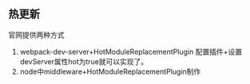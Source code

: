 ## 热更新
官网提供两种方式
1. webpack-dev-server+HotModuleReplacementPlugin
配置插件+设置devServer属性hot为true就可以实现了。
2. node中middleware+HotModuleReplacementPlugin制作